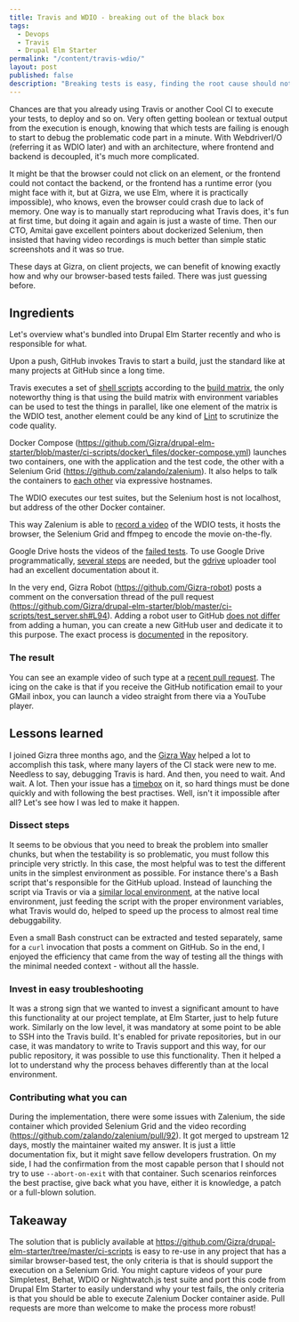 ```yaml
---
title: Travis and WDIO - breaking out of the black box
tags:
  - Devops
  - Travis
  - Drupal Elm Starter
permalink: "/content/travis-wdio/"
layout: post
published: false
description: "Breaking tests is easy, finding the root cause should not be."
---
```


Chances are that you already using Travis or another Cool CI to execute your tests, to deploy and so on. Very often getting boolean or textual output from the execution is enough, knowing that which tests are failing is enough to start to debug the problematic code part in a minute. With WebdriverI/O (referring it as WDIO later) and with an architecture, where frontend and backend is decoupled, it's much more complicated.

It might be that the browser could not click on an element, or the frontend could not contact the backend, or the frontend has a runtime error (you might face with it, but at Gizra, we use Elm, where it is practically impossible), who knows, even the browser could crash due to lack of memory. One way is to manually start reproducing what Travis does, it's fun at first time, but doing it again and again is just a waste of time. Then our CTO, Amitai gave excellent pointers about dockerized Selenium, then insisted that having video recordings is much better than simple static screenshots and it was so true.

These days at Gizra, on client projects, we can benefit of knowing exactly how and why our browser-based tests failed. There was just guessing before.

## Ingredients

Let's overview what's bundled into Drupal Elm Starter recently and who is responsible for what.

Upon a push, GitHub invokes Travis to start a build, just the standard like at many projects at GitHub since a long time.

Travis executes a set of [shell scripts](https://github.com/Gizra/drupal-elm-starter/blob/master/.travis.yml#L9) according to the [build matrix](https://docs.travis-ci.com/user/customizing-the-build#Build-Matrix), the only noteworthy thing is that using the build matrix with environment variables can be used to test the things in parallel, like one element of the matrix is the WDIO test, another element could be any kind of [Lint](https://en.wikipedia.org/wiki/Lint_(software)) to scrutinize the code quality.

Docker Compose (https://github.com/Gizra/drupal-elm-starter/blob/master/ci-scripts/docker\_files/docker-compose.yml) launches two containers, one with the application and the test code, the other with a Selenium Grid (https://github.com/zalando/zalenium). It also helps to talk the containers to [each other](https://docs.docker.com/compose/networking/) via expressive hostnames.

The WDIO executes our test suites, but the Selenium host is not localhost, but address of the other Docker container.

This way Zalenium is able to [record a video](https://github.com/zalando/zalenium#using-it) of the WDIO tests, it hosts the browser, the Selenium Grid and ffmpeg to encode the movie on-the-fly.

Google Drive hosts the videos of the [failed tests](https://github.com/Gizra/drupal-elm-starter/blob/master/ci-scripts/test_server.sh#L77). To use Google Drive programmatically, [several steps](https://github.com/Gizra/drupal-elm-starter/blob/master/server/README.md#google-drive-integration) are needed, but the [gdrive](https://github.com/prasmussen/gdrive) uploader tool had an excellent documentation about it.

In the very end, Gizra Robot (https://github.com/Gizra-robot) posts a comment on the conversation thread of the pull request (https://github.com/Gizra/drupal-elm-starter/blob/master/ci-scripts/test_server.sh#L94). Adding a robot user to GitHub [does not differ](https://help.github.com/articles/differences-between-user-and-organization-accounts/) from adding a human, you can create a new GitHub user and dedicate it to this purpose. The exact process is [documented](https://github.com/Gizra/drupal-elm-starter/blob/master/server/README.md#github-integration) in the repository.

### The result
You can see an example video of such type at a [recent pull request](https://github.com/Gizra/drupal-elm-starter/pull/93#issuecomment-298260575). The icing on the cake is that if you receive the GitHub notification email to your GMail inbox, you can launch a video straight from there via a YouTube player.


## Lessons learned

I joined Gizra three months ago, and the [Gizra Way](https://www.thegizraway.com/) helped a lot to accomplish this task, where many layers of the CI stack were new to me. Needless to say, debugging Travis is hard. And then, you need to wait. And wait. A lot. Then your issue has a [timebox](https://github.com/Gizra/drupal-elm-starter/issues/83) on it, so hard things must be done quickly and with following the best practises. Well, isn't it impossible after all?
Let's see how I was led to make it happen.

### Dissect steps
It seems to be obvious that you need to break the problem into smaller chunks, but when the testability is so problematic, you must follow this principle very strictly. In this case, the most helpful was to test the different units in the simplest environment as possible. For instance there's a Bash script that's responsible for the GitHub upload. Instead of launching the script via Travis or via a [similar local environment](https://docs.travis-ci.com/user/common-build-problems/#Running-a-Container-Based-Docker-Image-Locally), at the native local environment, just feeding the script with the proper environment variables, what Travis would do, helped to speed up the process to almost real time debuggability.

Even a small Bash construct can be extracted and tested separately, same for a `curl` invocation that posts a comment on GitHub. So in the end, I enjoyed the efficiency that came from the way of testing all the things with the minimal needed context - without all the hassle.

### Invest in easy troubleshooting
It was a strong sign that we wanted to invest a significant amount to have this functionality at our project template, at Elm Starter, just to help future work. Similarly on the low level, it was mandatory at some point to be able to SSH into the Travis build. It's enabled for private repositories, but in our case, it was mandatory to write to Travis support and this way, for our public repository, it was possible to use this functionality. Then it helped a lot to understand why the process behaves differently than at the local environment.

### Contributing what you can
During the implementation, there were some issues with Zalenium, the side container which provided Selenium Grid and the video recording (https://github.com/zalando/zalenium/pull/92). It got merged to upstream 12 days, mostly the maintainer waited my answer. It is just a little documentation fix, but it might save fellow developers frustration. On my side, I had the confirmation from the most capable person that I should not try to use ```--abort-on-exit``` with that container. Such scenarios reinforces the best practise, give back what you have, either it is knowledge, a patch or a full-blown solution.

## Takeaway

The solution that is publicly available at <https://github.com/Gizra/drupal-elm-starter/tree/master/ci-scripts> is easy to re-use in any project that has a similar browser-based test, the only criteria is that is should support the execution on a Selenium Grid. You might capture videos of your pure Simpletest, Behat, WDIO or Nightwatch.js test suite and port this code from Drupal Elm Starter to easily understand why your test fails, the only criteria is that you should be able to execute Zalenium Docker container aside. Pull requests are more than welcome to make the process more robust!
